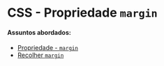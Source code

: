 # CSS - Propriedade `margin`

#### Assuntos abordados: 

- [Propriedade - `margin`](aulas/5.1-margin)
- [Recolher `margin`](aulas/5.2-recolher-margin)
